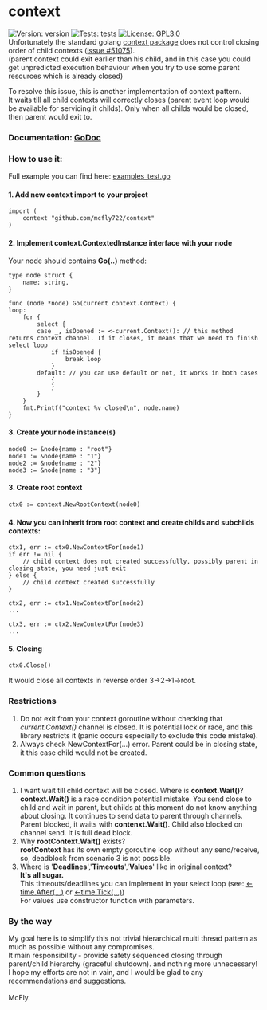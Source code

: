 # context
![Version: version](https://img.shields.io/badge/version-v1.0.3-success.svg)
![Tests: tests](https://img.shields.io/badge/tests-✔6|✘0-success.svg)
[![License: GPL3.0](https://img.shields.io/badge/License-GPL3.0-blue.svg)](https://www.gnu.org/licenses/gpl-3.0.html)
<br>
Unfortunately the standard golang [context package](https://github.com/golang/go/tree/master/src/context) does not control closing order of child contexts ([issue #51075](https://github.com/golang/go/issues/51075)).<br>
(parent context could exit earlier than his child, and in this case you could get unpredicted execution behaviour when you try to use some parent resources which is already closed)

To resolve this issue, this is another implementation of context pattern.<br>
It waits till all child contexts will correctly closes (parent event loop would be available for servicing it childs). Only when all childs would be closed, then parent would exit to.

### Documentation: [GoDoc](https://pkg.go.dev/github.com/mcfly722/context)

### How to use it:

Full example you can find here: [examples_test.go](https://github.com/mcfly722/goPackages/blob/main/context/examples_test.go)


#### 1. Add new context import to your project
```
import (
	context "github.com/mcfly722/context"
)
```
#### 2. Implement context.ContextedInstance interface with your node
Your node should contains <b>Go(..)</b> method:
```
type node struct {
	name: string,
}

func (node *node) Go(current context.Context) {
loop:
	for {
		select {
		case _, isOpened := <-current.Context(): // this method returns context channel. If it closes, it means that we need to finish select loop
			if !isOpened {
				break loop
			}
		default: // you can use default or not, it works in both cases
			{
			}
		}
	}
	fmt.Printf("context %v closed\n", node.name)
}
```
#### 3. Create your node instance(s)
```
node0 := &node{name : "root"}
node1 := &node{name : "1"}
node2 := &node{name : "2"}
node3 := &node{name : "3"}
```
#### 3. Create root context
```
ctx0 := context.NewRootContext(node0)
```
#### 4. Now you can inherit from root context and create childs and subchilds contexts:
```
ctx1, err := ctx0.NewContextFor(node1)
if err != nil {
	// child context does not created successfully, possibly parent in closing state, you need just exit
} else {
	// child context created successfully
}
```
```
ctx2, err := ctx1.NewContextFor(node2)
...
```
```
ctx3, err := ctx2.NewContextFor(node3)
...
```
#### 5. Closing
```
ctx0.Close()
```
It would close all contexts in reverse order 3->2->1->root.

### Restrictions
 1. Do not exit from your context goroutine without checking that *current.Context()* channel is closed. It is potential lock or race, and this library restricts it (panic occurs especially to exclude this code mistake).<br>
 2. Always check NewContextFor(...) error. Parent could be in closing state, it this case child would not be created.<br>

### Common questions
 1. I want wait till child context will be closed. Where is <b>context.Wait()</b>?<br>
 <b>context.Wait()</b> is a race condition potential mistake. You send close to child and wait in parent, but childs at this moment do not know anything about closing. It continues to send data to parent through channels. Parent blocked, it waits with <b>contenxt.Wait()</b>. Child also blocked on channel send. It is full dead block.
 2. Why <b>rootContext.Wait()</b> exists?<br>
 <b>rootContext</b> has its own empty goroutine loop without any send/receive, so, deadblock from scenario 3 is not possible.
 3. Where is '<b>Deadlines</b>','<b>Timeouts</b>','<b>Values</b>' like in original context?<br>
<b>It's all sugar.</b><br>
This timeouts/deadlines you can implement in your select loop (see: [<-time.After(...)](https://pkg.go.dev/time#After) or [<-time.Tick(...)](https://pkg.go.dev/time#Tick))<br>
For values use constructor function with parameters.<br>

### By the way
My goal here is to simplify this not trivial hierarchical multi thread pattern as much as possible without any compromises.<br>
It main responsibility - provide safety sequenced closing through parent/child hierarchy (graceful shutdown). and nothing more unnecessary!<br>
I hope my efforts are not in vain, and I would be glad to any recommendations and suggestions.<br>
<br>
McFly.
